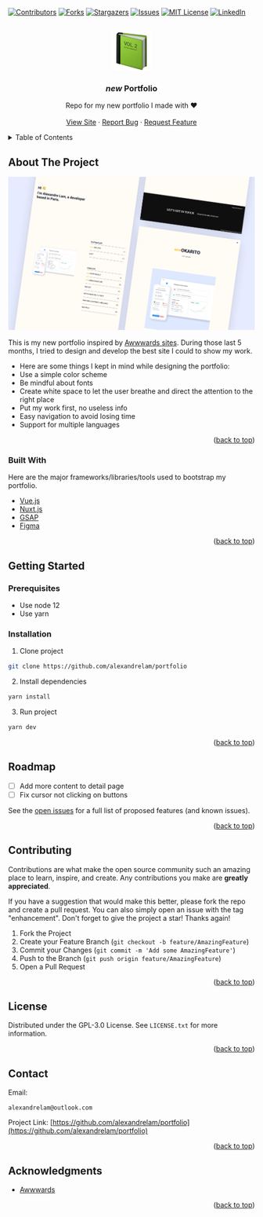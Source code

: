 <div id="top"></div>
<!--
*** Thanks for checking out the Best-README-Template. If you have a suggestion
*** that would make this better, please fork the repo and create a pull request
*** or simply open an issue with the tag "enhancement".
*** Don't forget to give the project a star!
*** Thanks again! Now go create something AMAZING! :D
-->

<!-- PROJECT SHIELDS -->
<!--
*** I'm using markdown "reference style" links for readability.
*** Reference links are enclosed in brackets [ ] instead of parentheses ( ).
*** See the bottom of this document for the declaration of the reference variables
*** for contributors-url, forks-url, etc. This is an optional, concise syntax you may use.
*** https://www.markdownguide.org/basic-syntax/#reference-style-links
-->

[![Contributors][contributors-shield]][contributors-url]
[![Forks][forks-shield]][forks-url]
[![Stargazers][stars-shield]][stars-url]
[![Issues][issues-shield]][issues-url]
[![MIT License][license-shield]][license-url]
[![LinkedIn][linkedin-shield]][linkedin-url]

<!-- PROJECT LOGO -->
<br />
<div align="center">
  <a href="https://github.com/alexandrelam/portfolio">
    <img src="static/green_book.png" alt="Logo" width="80" height="80">
  </a>

  <h3 align="center"><i>new</i> Portfolio</h3>

  <p align="center">
    Repo for my new portfolio I made with ❤️
    <br />
    <br />
    <a href="https://github.com/alexandrelam/portfolio">View Site</a>
    ·
    <a href="https://github.com/alexandrelam/portfolio/issues">Report Bug</a>
    ·
    <a href="https://github.com/alexandrelam/portfolio/issues">Request Feature</a>
  </p>
</div>

<!-- TABLE OF CONTENTS -->
<details>
  <summary>Table of Contents</summary>
  <ol>
    <li>
      <a href="#about-the-project">About The Project</a>
      <ul>
        <li><a href="#built-with">Built With</a></li>
      </ul>
    </li>
    <li>
      <a href="#getting-started">Getting Started</a>
      <ul>
        <li><a href="#prerequisites">Prerequisites</a></li>
        <li><a href="#installation">Installation</a></li>
      </ul>
    </li>
    <li><a href="#roadmap">Roadmap</a></li>
    <li><a href="#contributing">Contributing</a></li>
    <li><a href="#license">License</a></li>
    <li><a href="#contact">Contact</a></li>
    <li><a href="#acknowledgments">Acknowledgments</a></li>
  </ol>
</details>

<!-- ABOUT THE PROJECT -->

## About The Project

<a href="https://github.com/alexandrelam/portfolio">
  <img src="static/portfoliov3.png" alt="cover" width=800>
</a>

This is my new portfolio inspired by [Awwwards sites](https://www.awwwards.com/). During those last 5 months, I tried to design and develop the best site I could to show my work.

- Here are some things I kept in mind while designing the portfolio:
- Use a simple color scheme
- Be mindful about fonts
- Create white space to let the user breathe and direct the attention to the right place
- Put my work first, no useless info
- Easy navigation to avoid losing time
- Support for multiple languages

<p align="right">(<a href="#top">back to top</a>)</p>

### Built With

Here are the major frameworks/libraries/tools used to bootstrap my portfolio.

- [Vue.js](https://vuejs.org/)
- [Nuxt.js](https://nuxtjs.org/)
- [GSAP](https://greensock.com/gsap/)
- [Figma](https://www.figma.com/)

<p align="right">(<a href="#top">back to top</a>)</p>

<!-- GETTING STARTED -->

## Getting Started

### Prerequisites

- Use node 12
- Use yarn

### Installation

1. Clone project

```sh
git clone https://github.com/alexandrelam/portfolio
```

2. Install dependencies

```sh
yarn install
```

3. Run project

```sh
yarn dev
```

<p align="right">(<a href="#top">back to top</a>)</p>

<!-- ROADMAP -->

## Roadmap

- [ ] Add more content to detail page
- [ ] Fix cursor not clicking on buttons

See the [open issues](https://github.com/alexandrelam/portfolio/issues) for a full list of proposed features (and known issues).

<p align="right">(<a href="#top">back to top</a>)</p>

<!-- CONTRIBUTING -->

## Contributing

Contributions are what make the open source community such an amazing place to learn, inspire, and create. Any contributions you make are **greatly appreciated**.

If you have a suggestion that would make this better, please fork the repo and create a pull request. You can also simply open an issue with the tag "enhancement".
Don't forget to give the project a star! Thanks again!

1. Fork the Project
2. Create your Feature Branch (`git checkout -b feature/AmazingFeature`)
3. Commit your Changes (`git commit -m 'Add some AmazingFeature'`)
4. Push to the Branch (`git push origin feature/AmazingFeature`)
5. Open a Pull Request

<p align="right">(<a href="#top">back to top</a>)</p>

<!-- LICENSE -->

## License

Distributed under the GPL-3.0 License. See `LICENSE.txt` for more information.

<p align="right">(<a href="#top">back to top</a>)</p>

<!-- CONTACT -->

## Contact

Email:

```
alexandrelam@outlook.com
```

Project Link: [https://github.com/alexandrelam/portfolio](https://github.com/alexandrelam/portfolio)

<p align="right">(<a href="#top">back to top</a>)</p>

<!-- ACKNOWLEDGMENTS -->

## Acknowledgments

- [Awwwards](https://www.awwwards.com/)

<p align="right">(<a href="#top">back to top</a>)</p>

<!-- MARKDOWN LINKS & IMAGES -->
<!-- https://www.markdownguide.org/basic-syntax/#reference-style-links -->

[contributors-shield]: https://img.shields.io/github/contributors/alexandrelam/portfolio.svg?style=for-the-badge
[contributors-url]: https://github.com/alexandrelam/portfolio/graphs/contributors
[forks-shield]: https://img.shields.io/github/forks/alexandrelam/portfolio.svg?style=for-the-badge
[forks-url]: https://github.com/alexandrelam/portfolio/network/members
[stars-shield]: https://img.shields.io/github/stars/alexandrelam/portfolio.svg?style=for-the-badge
[stars-url]: https://github.com/alexandrelam/portfolio/stargazers
[issues-shield]: https://img.shields.io/github/issues/alexandrelam/portfolio.svg?style=for-the-badge
[issues-url]: https://github.com/alexandrelam/portfolio/issues
[license-shield]: https://img.shields.io/github/license/alexandrelam/portfolio.svg?style=for-the-badge
[license-url]: https://github.com/alexandrelam/portfolio/blob/master/LICENSE.txt
[linkedin-shield]: https://img.shields.io/badge/-LinkedIn-black.svg?style=for-the-badge&logo=linkedin&colorB=555
[linkedin-url]: https://www.linkedin.com/in/alexandre-lam-74787b191/
